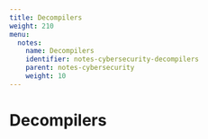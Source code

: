 ```yaml
---
title: Decompilers
weight: 210
menu:
  notes:
    name: Decompilers
    identifier: notes-cybersecurity-decompilers
    parent: notes-cybersecurity
    weight: 10
---
```


# Decompilers
